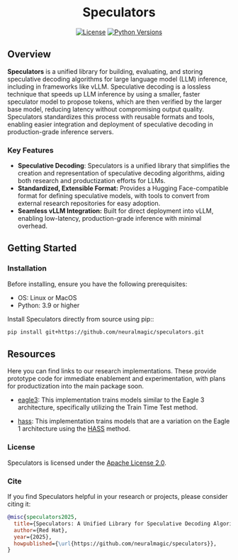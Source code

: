 <div align="center">

# Speculators

[![License](https://img.shields.io/github/license/neuralmagic/speculators.svg)](https://github.com/neuralmagic/speculators/blob/main/LICENSE) [![Python Versions](https://img.shields.io/badge/Python-3.9--3.13-orange)](https://pypi.python.org/pypi/speculators)

</div>

## Overview

**Speculators** is a unified library for building, evaluating, and storing speculative decoding algorithms for large language model (LLM) inference, including in frameworks like vLLM. Speculative decoding is a lossless technique that speeds up LLM inference by using a smaller, faster speculator model to propose tokens, which are then verified by the larger base model, reducing latency without compromising output quality. Speculators standardizes this process with reusable formats and tools, enabling easier integration and deployment of speculative decoding in production-grade inference servers.

### Key Features

- **Speculative Decoding**: Speculators is a unified library that simplifies the creation and representation of speculative decoding algorithms, aiding both research and productization efforts for LLMs.
- **Standardized, Extensible Format:** Provides a Hugging Face-compatible format for defining speculative models, with tools to convert from external research repositories for easy adoption.
- **Seamless vLLM Integration:** Built for direct deployment into vLLM, enabling low-latency, production-grade inference with minimal overhead.

## Getting Started

### Installation

Before installing, ensure you have the following prerequisites:

- OS: Linux or MacOS
- Python: 3.9 or higher

Install Speculators directly from source using pip::

```bash
pip install git+https://github.com/neuralmagic/speculators.git
```

## Resources

Here you can find links to our research implementations. These provide prototype code for immediate enablement and experimentation, with plans for productization into the main package soon.

- [eagle3](https://github.com/neuralmagic/speculators/tree/main/research/eagle3): This implementation trains models similar to the Eagle 3 architecture, specifically utilizing the Train Time Test method.

- [hass](https://github.com/neuralmagic/speculators/tree/main/research/hass): This implementation trains models that are a variation on the Eagle 1 architecture using the [HASS](https://github.com/HArmonizedSS/HASS) method.

### License

Speculators is licensed under the [Apache License 2.0](https://github.com/neuralmagic/speculators/blob/main/LICENSE).

### Cite

If you find Speculators helpful in your research or projects, please consider citing it:

```bibtex
@misc{speculators2025,
  title={Speculators: A Unified Library for Speculative Decoding Algorithms in LLM Serving},
  author={Red Hat},
  year={2025},
  howpublished={\url{https://github.com/neuralmagic/speculators}},
}
```
